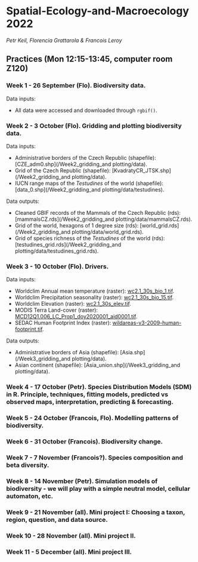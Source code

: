 # Spatial-Ecology-and-Macroecology 2022

*Petr Keil, Florencia Grattarola & Francois Leroy*
  
## Practices  (Mon 12:15-13:45, computer room Z120)

### Week 1 - 26 September (**Flo**). Biodiversity data.
Data inputs:
  - All data were accessed and downloaded through `rgbif()`.  

### Week 2 - 3 October (**Flo**). Gridding and plotting biodiversity data.
Data inputs:
  - Administrative borders of the Czech Republic (shapefile): [CZE_adm0.shp](/Week2_gridding_and plotting/data).  
  - Grid of the Czech Republic (shapefile): [KvadratyCR_JTSK.shp](/Week2_gridding_and plotting/data).    
  - IUCN range maps of the *Testudines* of the world (shapefile): [data_0.shp](/Week2_gridding_and plotting/data/testudines).

Data outputs:
  - Cleaned GBIF records of the Mammals of the Czech Republic (rds): [mammalsCZ.rds](/Week2_gridding_and plotting/data/mammalsCZ.rds). 
  - Grid of the world, hexagons of 1 degree size (rds): [world_grid.rds](/Week2_gridding_and plotting/data/world_grid.rds).    
  - Grid of species richness of the *Testudines* of the world (rds): [testudines_grid.rds](/Week2_gridding_and plotting/data/testudines_grid.rds).      

### Week 3 - 10 October (**Flo**). Drivers.
Data inputs:
  - Worldclim Annual mean temperature (raster): [wc2.1_30s_bio_1.tif](/Week3_predictors/data).  
  - Worldclim Precipitation seasonality (raster): [wc2.1_30s_bio_15.tif](/Week3_predictors/data).  
  - Worldclim Elevation (raster): [wc2.1_30s_elev.tif](/Week3_predictors/data).    
  - MODIS Terra Land-cover (raster): [MCD12Q1.006_LC_Prop1_doy2020001_aid0001.tif](/Week3_predictors/data).     
  - SEDAC Human Footprint Index (raster): [wildareas-v3-2009-human-footprint.tif](/Week3_predictors/data/wildareas-v3-2009-human-footprint-geotiff).  
  
Data outputs:
  - Administrative borders of Asia (shapefile): [Asia.shp](/Week3_gridding_and plotting/data).  
  - Asian continent  (shapefile): [Asia_union.shp](/Week3_gridding_and plotting/data).

### Week 4 - 17 October (**Petr**). Species Distribution Models (SDM) in R. Principle, techniques, fitting models, predicted vs observed maps, interpretation, predicting & forecasting.
### Week 5 - 24 October (**Francois**, Flo). Modelling patterns of biodiversity.
### Week 6 - 31 October (**Francois**). Biodiversity change.
### Week 7 - 7 November (**Francois**?). Species composition and beta diversity.
### Week 8 - 14 November (**Petr**). Simulation models of biodiversity - we will play with a simple neutral model, cellular automaton, etc.
### Week 9 - 21 November (**all**). Mini project I: Choosing a taxon, region, question, and data source. 
### Week 10 - 28 November (**all**). Mini project II.
### Week 11 - 5 December (**all**). Mini project III.

